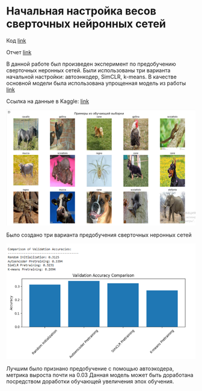 # Начальная настройка весов сверточных нейронных сетей

Код [link](https://github.com/AnnaPakir/animals_2/blob/main/animals_2_%D0%9F%D1%80%D0%B5%D0%B4%D0%BE%D0%B1%D1%83%D1%87%D0%B5%D0%BD%D0%B8%D0%B5_.ipynb)

Отчет [link](https://github.com/AnnaPakir/animals_2/blob/main/%D0%9B%D0%B0%D0%B1.%D1%80%D0%B0%D0%B1%20%E2%84%965.pdf)

В данной работе был произведен эксперимент по предобучению сверточных неронных сетей. Были использованы три варианта начальной настройки: автоэнкодер, SimCLR, k-means. В качестве основной модели была использована упрощенная модель из  работы [link](https://github.com/AnnaPakir/animals)

Ссылка на данные в Kaggle: [link](https://www.kaggle.com/datasets/alessiocorrado99/animals10/data)

![plot](https://github.com/AnnaPakir/animals/blob/main/animals_png.png)

Было создано три варианта предобучения сверточных неронных сетей

![plot](https://github.com/AnnaPakir/animals_2/blob/main/result_animals.png)

Лучшим было признано предобучение с помощью автоэкодера, метрика выроста почти на 0.03
Данная модель может быть доработана посредством доработки обучающей увеличения эпох обучения.
